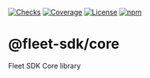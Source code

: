 [![Checks](https://badgen.net/github/checks/fleet-sdk/core/master)](https://github.com/fleet-sdk/core/actions)
[![Coverage](https://app.codecov.io/gh/fleet-sdk/core/branch/master/graph/badge.svg)](https://app.codecov.io/gh/fleet-sdk/core)
[![License](https://badgen.net/github/license/fleet-sdk/core/)](https://github.com/fleet-sdk/core/blob/master/LICENSE) [![npm](https://badgen.net/npm/v/@fleet-sdk/core)](https://www.npmjs.com/package/@fleet-sdk/core)

# @fleet-sdk/core

Fleet SDK Core library

